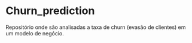 # Churn_prediction
Repositório onde são analisadas a taxa de churn (evasão de clientes) em um modelo de negócio.
